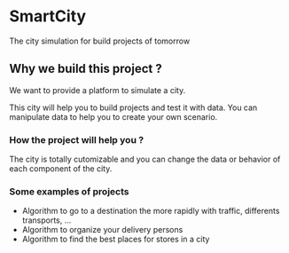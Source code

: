 # SmartCity
The city simulation for build projects of tomorrow

## Why we build this project ?
We want to provide a platform to simulate a city.

This city will help you to build projects and test it with data.
You can manipulate data to help you to create your own scenario.

### How the project will help you ?
The city is totally cutomizable and you can change the data or behavior of each component of the city.

### Some examples of projects
- Algorithm to go to a destination the more rapidly with traffic, differents transports, ...
- Algorithm to organize your delivery persons
- Algorithm to find the best places for stores in a city